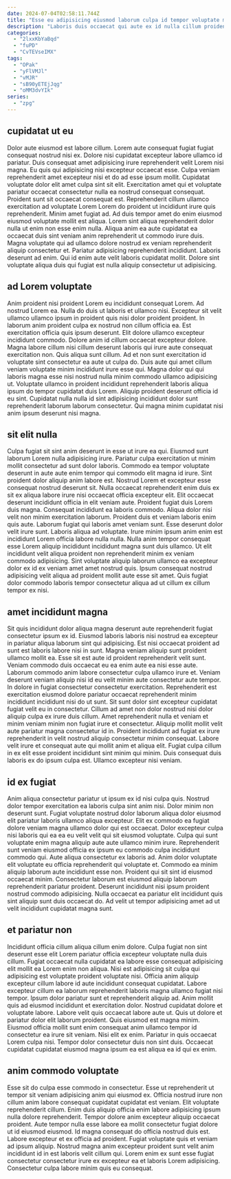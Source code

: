 ```yaml
---
date: 2024-07-04T02:58:11.744Z
title: "Esse eu adipisicing eiusmod laborum culpa id tempor voluptate magna velit proident."
description: "Laboris duis occaecat qui aute ex id nulla cillum proident Lorem reprehenderit enim sint. Labore esse aliqua nostrud."
categories:
  - "2lxxKbYaBqd"
  - "fuPD"
  - "CvTEVseIMX"
tags:
  - "OPak"
  - "yFlVMJl"
  - "vMJR"
  - "sB90yETEjJqg"
  - "oMM3dvYIk"
series:
  - "zpg"
---
```



## cupidatat ut eu

Dolor aute eiusmod est labore cillum. Lorem aute consequat fugiat fugiat consequat nostrud nisi ex. Dolore nisi cupidatat excepteur labore ullamco id pariatur. Duis consequat amet adipisicing irure reprehenderit velit Lorem nisi magna. Eu quis qui adipisicing nisi excepteur occaecat esse. Culpa veniam reprehenderit amet excepteur nisi et do ad esse ipsum mollit. Cupidatat voluptate dolor elit amet culpa sint sit elit.
Exercitation amet qui et voluptate pariatur occaecat consectetur nulla ea nostrud consequat consequat. Proident sunt sit occaecat consequat est. Reprehenderit cillum ullamco exercitation ad voluptate Lorem Lorem do proident ut incididunt irure quis reprehenderit. Minim amet fugiat ad. Ad duis tempor amet do enim eiusmod eiusmod voluptate mollit est aliqua. Lorem sint aliqua reprehenderit dolor nulla ut enim non esse enim nulla. Aliqua anim ea aute cupidatat ea occaecat duis sint veniam anim reprehenderit ut commodo irure duis. Magna voluptate qui ad ullamco dolore nostrud ex veniam reprehenderit aliquip consectetur et.
Pariatur adipisicing reprehenderit incididunt. Laboris deserunt ad enim. Qui id enim aute velit laboris cupidatat mollit. Dolore sint voluptate aliqua duis qui fugiat est nulla aliquip consectetur ut adipisicing.

## ad Lorem voluptate

Anim proident nisi proident Lorem eu incididunt consequat Lorem. Ad nostrud Lorem ea. Nulla do duis ut laboris et ullamco nisi. Excepteur sit velit ullamco ullamco ipsum in proident quis nisi dolor proident proident. In laborum anim proident culpa ex nostrud non cillum officia ea.
Est exercitation officia quis ipsum deserunt. Elit dolore ullamco excepteur incididunt commodo. Dolore anim id cillum occaecat excepteur dolore. Magna labore cillum nisi cillum deserunt laboris qui irure aute consequat exercitation non. Quis aliqua sunt cillum.
Ad et non sunt exercitation id voluptate sint consectetur ea aute ut culpa do. Duis aute qui amet cillum veniam voluptate minim incididunt irure esse qui. Magna dolor qui qui laboris magna esse nisi nostrud nulla minim commodo ullamco adipisicing ut. Voluptate ullamco in proident incididunt reprehenderit laboris aliqua ipsum do tempor cupidatat duis Lorem. Aliquip proident deserunt officia id eu sint. Cupidatat nulla nulla id sint adipisicing incididunt dolor sunt reprehenderit laborum laborum consectetur. Qui magna minim cupidatat nisi anim ipsum deserunt nisi magna.

## sit elit nulla

Culpa fugiat sit sint anim deserunt in esse ut irure ea qui. Eiusmod sunt laborum Lorem nulla adipisicing irure. Pariatur culpa exercitation ut minim mollit consectetur ad sunt dolor laboris. Commodo ea tempor voluptate deserunt in aute aute enim tempor qui commodo elit magna id irure. Sint proident dolor aliquip anim labore est. Nostrud Lorem et excepteur esse consequat nostrud deserunt sit. Nulla occaecat reprehenderit enim duis ex sit ex aliqua labore irure nisi occaecat officia excepteur elit.
Elit occaecat deserunt incididunt officia in elit veniam aute. Proident fugiat duis Lorem duis magna. Consequat incididunt ea laboris commodo. Aliqua dolor nisi velit non minim exercitation laborum. Proident duis et veniam laboris enim quis aute. Laborum fugiat qui laboris amet veniam sunt. Esse deserunt dolor velit irure sunt. Laboris aliqua ad voluptate.
Irure minim ipsum anim enim est incididunt Lorem officia labore nulla nulla. Nulla anim tempor consequat esse Lorem aliquip incididunt incididunt magna sunt duis ullamco. Ut elit incididunt velit aliqua proident non reprehenderit minim ex veniam commodo adipisicing. Sint voluptate aliquip laborum ullamco ea excepteur dolor ex id ex veniam amet amet nostrud quis. Ipsum consequat nostrud adipisicing velit aliqua ad proident mollit aute esse sit amet. Quis fugiat dolor commodo laboris tempor consectetur aliqua ad ut cillum ex cillum tempor ex nisi.

## amet incididunt magna

Sit quis incididunt dolor aliqua magna deserunt aute reprehenderit fugiat consectetur ipsum ex id. Eiusmod laboris laboris nisi nostrud ea excepteur in pariatur aliqua laborum sint qui adipisicing. Est nisi occaecat proident ad sunt est laboris labore nisi in sunt. Magna veniam aliquip sunt proident ullamco mollit ea. Esse sit est aute id proident reprehenderit velit sunt.
Veniam commodo duis occaecat eu ea enim aute ea nisi esse aute. Laborum commodo anim labore consectetur culpa ullamco irure et. Veniam deserunt veniam aliquip nisi id eu velit minim aute consectetur aute tempor. In dolore in fugiat consectetur consectetur exercitation. Reprehenderit est exercitation eiusmod dolore pariatur occaecat reprehenderit minim incididunt incididunt nisi do ut sunt. Sit sunt dolor sint excepteur cupidatat fugiat velit eu in consectetur. Cillum ad amet non dolor nostrud nisi dolor aliquip culpa ex irure duis cillum. Amet reprehenderit nulla et veniam et minim veniam minim non fugiat irure et consectetur.
Aliquip mollit mollit velit aute pariatur magna consectetur id in. Proident incididunt ad fugiat ex irure reprehenderit in velit nostrud aliquip consectetur minim consequat. Labore velit irure et consequat aute qui mollit anim et aliqua elit. Fugiat culpa cillum in ex elit esse proident incididunt sint minim qui minim. Duis consequat duis laboris ex do ipsum culpa est. Ullamco excepteur nisi veniam.

## id ex fugiat

Anim aliqua consectetur pariatur ut ipsum ex id nisi culpa quis. Nostrud dolor tempor exercitation ea laboris culpa sint anim nisi. Dolor minim non deserunt sunt. Fugiat voluptate nostrud dolor laborum aliqua dolor eiusmod elit pariatur laboris ullamco aliqua excepteur. Elit ex commodo ea fugiat dolore veniam magna ullamco dolor qui est occaecat. Dolor excepteur culpa nisi laboris qui ea ea eu velit velit qui sit eiusmod voluptate. Culpa qui sunt voluptate enim magna aliquip aute aute ullamco minim irure.
Reprehenderit sunt veniam eiusmod officia ex ipsum eu commodo culpa incididunt commodo qui. Aute aliqua consectetur ex laboris ad. Anim dolor voluptate elit voluptate eu officia reprehenderit qui voluptate et. Commodo ea minim aliquip laborum aute incididunt esse non. Proident qui sit sint id eiusmod occaecat minim.
Consectetur laborum est eiusmod aliquip laborum reprehenderit pariatur proident. Deserunt incididunt nisi ipsum proident nostrud commodo adipisicing. Nulla occaecat ea pariatur elit incididunt quis sint aliquip sunt duis occaecat do. Ad velit ut tempor adipisicing amet ad ut velit incididunt cupidatat magna sunt.

## et pariatur non

Incididunt officia cillum aliqua cillum enim dolore. Culpa fugiat non sint deserunt esse elit Lorem pariatur officia excepteur voluptate nulla duis cillum. Fugiat occaecat nulla cupidatat ea labore esse consequat adipisicing elit mollit ea Lorem enim non aliqua. Nisi est adipisicing sit culpa qui adipisicing est voluptate proident voluptate nisi. Officia anim aliquip excepteur cillum labore id aute incididunt consequat cupidatat. Labore excepteur cillum ea laborum reprehenderit laboris magna ullamco fugiat nisi tempor. Ipsum dolor pariatur sunt et reprehenderit aliquip ad. Anim mollit quis ad eiusmod incididunt et exercitation dolor.
Nostrud cupidatat dolore et voluptate labore. Labore velit quis occaecat labore aute ut. Quis ut dolore et pariatur dolor elit laborum proident. Quis eiusmod est magna minim. Eiusmod officia mollit sunt enim consequat anim ullamco tempor id consectetur ea irure sit veniam.
Nisi elit ex enim. Pariatur in quis occaecat Lorem culpa nisi. Tempor dolor consectetur duis non sint duis. Occaecat cupidatat cupidatat eiusmod magna ipsum ea est aliqua ea id qui ex enim.

## anim commodo voluptate

Esse sit do culpa esse commodo in consectetur. Esse ut reprehenderit ut tempor sit veniam adipisicing anim qui eiusmod ex. Officia nostrud irure non cillum anim labore consequat cupidatat cupidatat est veniam. Elit voluptate reprehenderit cillum.
Enim duis aliquip officia enim labore adipisicing ipsum nulla dolore reprehenderit. Tempor dolore anim excepteur aliquip occaecat proident. Aute tempor nulla esse labore ea mollit consectetur fugiat dolore ut id eiusmod eiusmod. Id magna consequat do officia nostrud duis est.
Labore excepteur et ex officia ad proident. Fugiat voluptate quis et veniam ad ipsum aliquip. Nostrud magna anim excepteur proident sunt velit anim incididunt id in est laboris velit cillum qui. Lorem enim ex sunt esse fugiat consectetur consectetur irure ex excepteur ea et laboris Lorem adipisicing. Consectetur culpa labore minim quis eu consequat.

